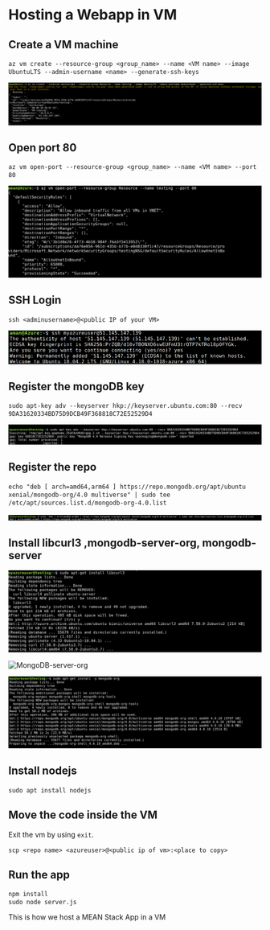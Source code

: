 # Hosting a Webapp in VM

## Create a VM machine 
```
az vm create --resource-group <group_name> --name <VM name> --image UbuntuLTS --admin-username <name> --generate-ssh-keys
```

![Create VM](./img/create_vm.png)

## Open port 80 
```
az vm open-port --resource-group <group_name> --name <VM name> --port 80
```

![open port](./img/open_port.png)

## SSH Login

```
ssh <adminusername>@<public IP of your VM>
```

![SSH login](./img/ssh_login.png)

## Register the mongoDB key
```
sudo apt-key adv --keyserver hkp://keyserver.ubuntu.com:80 --recv 9DA31620334BD75D9DCB49F368818C72E52529D4
```

![import key](./img/register_key.png)

## Register the repo
```
echo "deb [ arch=amd64,arm64 ] https://repo.mongodb.org/apt/ubuntu xenial/mongodb-org/4.0 multiverse" | sudo tee /etc/apt/sources.list.d/mongodb-org-4.0.list
```
![Register Repo](./img/register_repo.png)


## Install libcurl3 ,mongodb-server-org, mongodb-server

![LibCUrl2](./img/install_libcurl3.png)

![MongoDB-server-org](./install_mongo_server.png)

![Mongo-server](./img/install_mongo.png)

## Install nodejs
```
sudo apt install nodejs
```

## Move the code inside the VM

Exit the vm by using ```exit```.
```
scp <repo name> <azureuser>@<public ip of vm>:<place to copy>
```

## Run the app
```
npm install
sudo node server.js
```

This is how we host a MEAN Stack App in a VM

